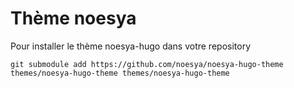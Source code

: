 # Thème noesya

Pour installer le thème noesya-hugo dans votre repository
```
git submodule add https://github.com/noesya/noesya-hugo-theme themes/noesya-hugo-theme themes/noesya-hugo-theme
```

